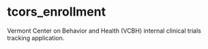 # tcors_enrollment
Vermont Center on Behavior and Health (VCBH) internal clinical trials tracking application.
